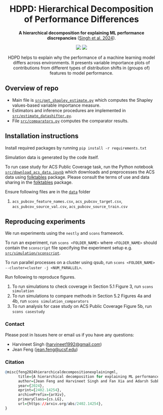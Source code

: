 <h1 align="center"> HDPD: Hierarchical Decomposition of Performance Differences </h1>
<p align="center"> <b>A hierarchical decomposition for explaining ML performance discrepancies</b> (<a href="https://arxiv.org/pdf/2402.14254.pdf">Singh et al. 2024</a>). 
</p>

<p align="center">
  <img src="https://img.shields.io/badge/license-GPLv3-blue.svg">
  <img src="https://img.shields.io/badge/python-3.11+-blue">  
</p> 

<p align="center"> HDPD helps to explain why the performance of a machine learning model differs across environments. It presents variable importance plots of contributions from different types of distribution shifts in (groups of) features to model performance.
</p>

## Overview of repo
* Main file is [`src/get_shapley_estimate.py`](src/get_shapley_estimate.py) which computes the Shapley values-based variable importance measure.
* Estimators and inference procedures are implemented in [`src/estimate_datashifter.py`](src/estimate_datashifter.py).
* File [`src/comparators.py`](src/comparators.py) computes the comparator results.

## Installation instructions
Install required packages by running `pip install -r requirements.txt`

Simulation data is generated by the code itself.

To run case study for ACS Public Coverage task, run the Python notebook [`src/download_acs_data.ipynb`](src/download_acs_data.ipynb)
which downloads and preprocesses the ACS data using [folktables](https://github.com/socialfoundations/folktables) package. Please consult the terms of use and data sharing in the [folktables](https://github.com/socialfoundations/folktables?tab=readme-ov-file#license-and-terms-of-use) package.

Ensure following files are in the [`data`](data) folder 
1. `acs_pubcov_feature_names.csv`, `acs_pubcov_target.csv`, `acs_pubcov_source_val.csv`, `acs_pubcov_source_train.csv`

## Reproducing experiments
We run experiments using the `nestly` and `scons` framework.

To run an experiment, run `scons <FOLDER_NAME>` where `<FOLDER_NAME>` should contain the `sconscript` file specifying the experiment setup e.g. [`src/simulation/sconscript`](src/simulation/sconscript).

To run parallel processes on a cluster using qsub, run `scons <FOLDER_NAME> --cluster=cluster -j <NUM_PARALLEL>`.

Run following to reproduce figures.

1. To run simulations to check coverage in Section 5.1 Figure 3, run 
`scons simulation`
2. To run simulations to compare methods in Section 5.2 Figures 4a and 4b, run 
`scons simulation_comparators`
3. To run analysis for case study on ACS Public Coverage Figure 5b, run 
`scons casestudy`

### Contact
Please post in Issues here or email us if you have any questions:

* Harvineet Singh (harvineet1992@gmail.com)
* Jean Feng (jean.feng@ucsf.edu)

### Citation

```r
@misc{feng2024hierarchicaldecompositionexplainingml,
      title={A hierarchical decomposition for explaining ML performance discrepancies}, 
      author={Jean Feng and Harvineet Singh and Fan Xia and Adarsh Subbaswamy and Alexej Gossmann},
      year={2024},
      eprint={2402.14254},
      archivePrefix={arXiv},
      primaryClass={cs.LG},
      url={https://arxiv.org/abs/2402.14254}, 
}
```